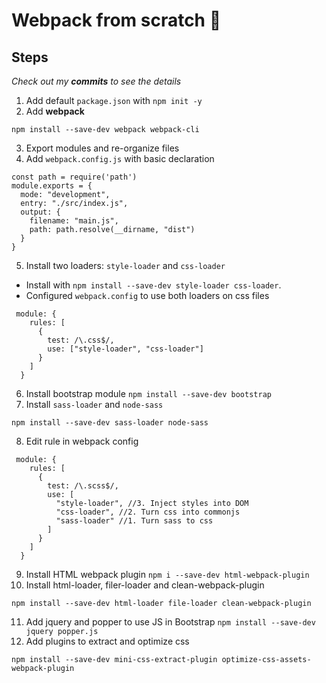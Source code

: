 # Webpack from scratch 🍱

## Steps
*Check out my **commits** to see the details*

1. Add default `package.json` with `npm init -y`
2. Add **webpack**
```
npm install --save-dev webpack webpack-cli
```
3. Export modules and re-organize files
4. Add `webpack.config.js` with basic declaration
```
const path = require('path')
module.exports = {
  mode: "development",
  entry: "./src/index.js",
  output: {
    filename: "main.js",
    path: path.resolve(__dirname, "dist")
  }
}

```
5. Install two loaders: `style-loader` and `css-loader`
- Install with `npm install --save-dev style-loader css-loader`.
- Configured `webpack.config` to use both loaders on css files
```
 module: {
    rules: [
      {
        test: /\.css$/,
        use: ["style-loader", "css-loader"]
      }
    ]
  }
```
6. Install bootstrap module `npm install --save-dev bootstrap`
7. Install `sass-loader` and `node-sass`
```
npm install --save-dev sass-loader node-sass
```
8. Edit rule in webpack config
```
 module: {
    rules: [
      {
        test: /\.scss$/,
        use: [
          "style-loader", //3. Inject styles into DOM
          "css-loader", //2. Turn css into commonjs
          "sass-loader" //1. Turn sass to css
        ]
      }
    ]
  }
```
9. Install HTML webpack plugin `npm i --save-dev html-webpack-plugin`
10. Install html-loader, filer-loader and clean-webpack-plugin
```
npm install --save-dev html-loader file-loader clean-webpack-plugin
```
11. Add jquery and popper to use JS in Bootstrap `npm install --save-dev jquery popper.js`
12. Add plugins to extract and optimize css 
```
npm install --save-dev mini-css-extract-plugin optimize-css-assets-webpack-plugin
```
